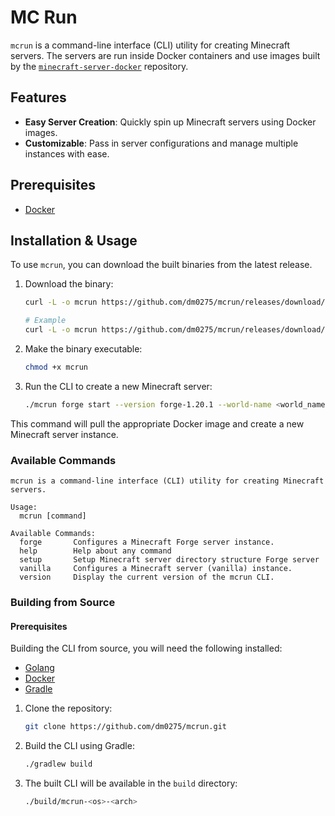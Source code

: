 # MC Run

`mcrun` is a command-line interface (CLI) utility for creating Minecraft servers. 
The servers are run inside Docker containers and use images built by the [`minecraft-server-docker`](https://github.com/dm0275/minecraft-server-docker) repository.

## Features

- **Easy Server Creation**: Quickly spin up Minecraft servers using Docker images.
- **Customizable**: Pass in server configurations and manage multiple instances with ease.

## Prerequisites
* [Docker](https://docs.docker.com/get-docker/)

## Installation & Usage
To use `mcrun`, you can download the built binaries from the latest release.

1. Download the binary:

   ```bash
   curl -L -o mcrun https://github.com/dm0275/mcrun/releases/download/<version>/mcrun-<os>-<arch>
   
   # Example
   curl -L -o mcrun https://github.com/dm0275/mcrun/releases/download/v0.0.2/mcrun-darwin-amd64
   ```

2. Make the binary executable:

   ```bash
   chmod +x mcrun
   ```

3. Run the CLI to create a new Minecraft server:

   ```bash
   ./mcrun forge start --version forge-1.20.1 --world-name <world_name>
   ```

This command will pull the appropriate Docker image and create a new Minecraft server instance.


### Available Commands
```
mcrun is a command-line interface (CLI) utility for creating Minecraft servers.

Usage:
  mcrun [command]

Available Commands:
  forge       Configures a Minecraft Forge server instance.
  help        Help about any command
  setup       Setup Minecraft server directory structure Forge server
  vanilla     Configures a Minecraft server (vanilla) instance.
  version     Display the current version of the mcrun CLI.

```

### Building from Source

#### Prerequisites

Building the CLI from source, you will need the following installed:

- [Golang](https://golang.org/doc/install)
- [Docker](https://docs.docker.com/get-docker/)
- [Gradle](https://gradle.org/install/)

1. Clone the repository:

   ```bash
   git clone https://github.com/dm0275/mcrun.git 
   ```

2. Build the CLI using Gradle:

   ```bash
   ./gradlew build
   ```

3. The built CLI will be available in the `build` directory:

   ```bash
   ./build/mcrun-<os>-<arch>
   ```
